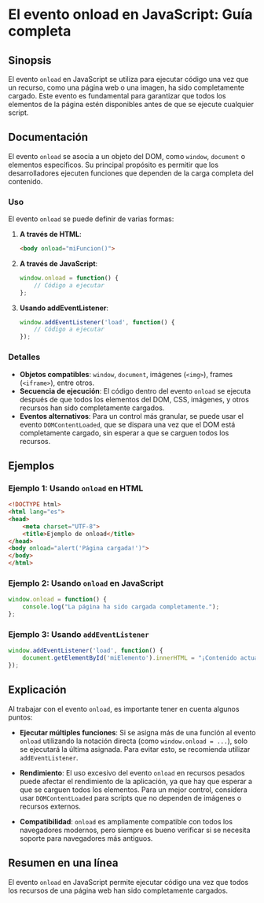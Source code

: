 <!--
Meta Description: # El evento onload en JavaScript: Guía completa ## Sinopsis El evento `onload` en JavaScript se utiliza para ejecutar código una vez que un recurso, c...
Meta Keywords: onload, que, evento, javascript, una
-->

# El evento onload en JavaScript: Guía completa

## Sinopsis
El evento `onload` en JavaScript se utiliza para ejecutar código una vez que un recurso, como una página web o una imagen, ha sido completamente cargado. Este evento es fundamental para garantizar que todos los elementos de la página estén disponibles antes de que se ejecute cualquier script.

## Documentación
El evento `onload` se asocia a un objeto del DOM, como `window`, `document` o elementos específicos. Su principal propósito es permitir que los desarrolladores ejecuten funciones que dependen de la carga completa del contenido. 

### Uso
El evento `onload` se puede definir de varias formas:

1. **A través de HTML**:
   ```html
   <body onload="miFuncion()">
   ```

2. **A través de JavaScript**:
   ```javascript
   window.onload = function() {
       // Código a ejecutar
   };
   ```

3. **Usando addEventListener**:
   ```javascript
   window.addEventListener('load', function() {
       // Código a ejecutar
   });
   ```

### Detalles
- **Objetos compatibles**: `window`, `document`, imágenes (`<img>`), frames (`<iframe>`), entre otros.
- **Secuencia de ejecución**: El código dentro del evento `onload` se ejecuta después de que todos los elementos del DOM, CSS, imágenes, y otros recursos han sido completamente cargados.
- **Eventos alternativos**: Para un control más granular, se puede usar el evento `DOMContentLoaded`, que se dispara una vez que el DOM está completamente cargado, sin esperar a que se carguen todos los recursos.

## Ejemplos
### Ejemplo 1: Usando `onload` en HTML
```html
<!DOCTYPE html>
<html lang="es">
<head>
    <meta charset="UTF-8">
    <title>Ejemplo de onload</title>
</head>
<body onload="alert('Página cargada!')">
</body>
</html>
```

### Ejemplo 2: Usando `onload` en JavaScript
```javascript
window.onload = function() {
    console.log("La página ha sido cargada completamente.");
};
```

### Ejemplo 3: Usando `addEventListener`
```javascript
window.addEventListener('load', function() {
    document.getElementById('miElemento').innerHTML = "¡Contenido actualizado!";
});
```

## Explicación
Al trabajar con el evento `onload`, es importante tener en cuenta algunos puntos:

- **Ejecutar múltiples funciones**: Si se asigna más de una función al evento `onload` utilizando la notación directa (como `window.onload = ...`), solo se ejecutará la última asignada. Para evitar esto, se recomienda utilizar `addEventListener`.

- **Rendimiento**: El uso excesivo del evento `onload` en recursos pesados puede afectar el rendimiento de la aplicación, ya que hay que esperar a que se carguen todos los elementos. Para un mejor control, considera usar `DOMContentLoaded` para scripts que no dependen de imágenes o recursos externos.

- **Compatibilidad**: `onload` es ampliamente compatible con todos los navegadores modernos, pero siempre es bueno verificar si se necesita soporte para navegadores más antiguos.

## Resumen en una línea
El evento `onload` en JavaScript permite ejecutar código una vez que todos los recursos de una página web han sido completamente cargados.